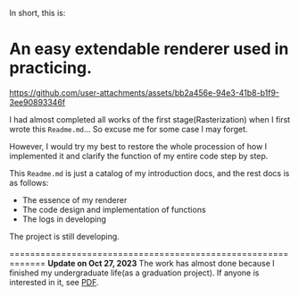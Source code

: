 In short, this is:

# An easy extendable renderer used in practicing.


https://github.com/user-attachments/assets/bb2a456e-94e3-41b8-b1f9-3ee90893346f


I had almost completed all works of the first stage(Rasterization) when I first wrote this `Readme.md`... So excuse me for some case I may forget.  

However, I would try my best to restore the whole procession of how I implemented it and clarify the function of my entire code step by step.  

This `Readme.md` is just a catalog of my introduction docs, and the rest docs is as follows:  

- The essence of my renderer
- The code design and implementation of functions
- The logs in developing

The project is still developing.


=============================================================
**Update on Oct 27, 2023**
The work has almost done because I finished my undergraduate life(as a graduation project).
If anyone is interested in it, see [PDF](docs/2223_51_10636_080901_2019110111_BS.pdf).
